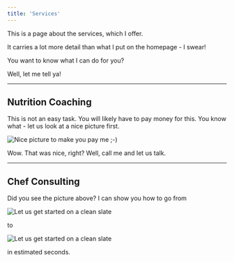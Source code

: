 ```yaml
---
title: 'Services'
---
```


This is a page about the services, which I offer.

It carries a lot more detail than what I put on the homepage - I swear!

You want to know what I can do for you?

Well, let me tell ya!

---

## Nutrition Coaching

This is not an easy task. You will likely have to pay money for this. You know what - let us look at a nice picture first.

![Nice picture to make you pay me ;-)](../images/selective-focus-photography-of-pasta-with-tomato-and-basil-1279330.jpg)

Wow. That was nice, right? Well, call me and let us talk.

---

## Chef Consulting

Did you see the picture above? I can show you how to go from

![Let us get started on a clean slate](../images/board-bunch-cooking-food-349609.jpg)

to

![Let us get started on a clean slate](../images/woman-pouring-juice-on-glass-3184192.jpg)

in estimated seconds.
